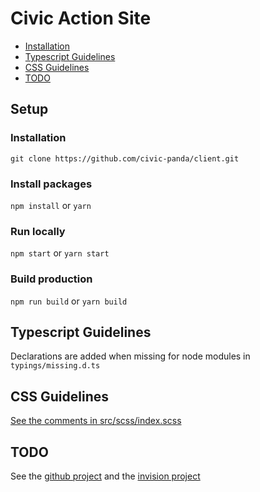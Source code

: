 # Civic Action Site

- [Installation](#installation)
- [Typescript Guidelines](#typescript-guidelines)
- [CSS Guidelines](#css-guidelines)
- [TODO](#todo)

## Setup

### Installation
`git clone https://github.com/civic-panda/client.git`

### Install packages
`npm install` or `yarn`

### Run locally
`npm start` or `yarn start`

### Build production
`npm run build` or `yarn build`

## Typescript Guidelines
Declarations are added when missing for node modules in `typings/missing.d.ts`

## CSS Guidelines
[See the comments in src/scss/index.scss](https://github.com/civic-panda/client/blob/master/src/scss/index.scss)

## TODO
See the [github project](https://github.com/civic-panda/client/projects/1) and the [invision project](https://projects.invisionapp.com/share/ZT9G5YYS3#/screens/207359222)

